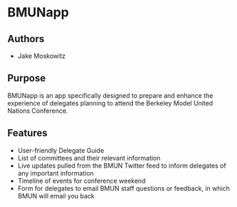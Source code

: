 # BMUNapp

## Authors
*  Jake Moskowitz

## Purpose
BMUNapp is an app specifically designed to prepare and enhance the experience of delegates planning to attend the Berkeley Model United Nations Conference.

## Features
* User-friendly Delegate Guide
* List of committees and their relevant information
* Live updates pulled from the BMUN Twitter feed to inform delegates of any important information
* Timeline of events for conference weekend
* Form for delegates to email BMUN staff questions or feedback, in which BMUN will email you back



